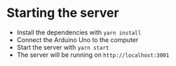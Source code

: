 # Starting the server

- Install the dependencies with `yarn install`
- Connect the Arduino Uno to the computer
- Start the server with `yarn start`
- The server will be running on `http://localhost:3001`
